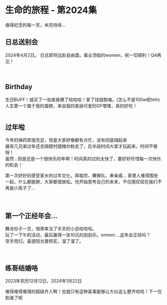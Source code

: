 # 生命的旅程 - 第2024集


值得纪念的每一天，未完待续...

## 日总送别会

2024年4月2日。
日总即将远赴自由国，事业顶级的women，祝一切顺利！Q4再见！

<img src="../assets/2024/ria/2.webp" alt="" />
<img src="../assets/2024/ria/1.webp" alt="" />

## Birthday

生日BUFF！就买了一张直接爆了哈哈哈！拿了钱就跑咯。(怎么不是100w呢hhh)<br>
人生第一个属于我的蛋糕，来自我的美丽可爱的GF嘿嘿，真的好吃！

<div style="display: grid; grid-template-columns: repeat(2, 49%); gap: 5px; justify-content: space-between; align-items: center;">
  <img src="../assets/2024/birthday/3.webp" alt="" />
  <img src="../assets/2024/birthday/2.webp" alt="" />
</div>
<img src="../assets/2024/birthday/1.webp" alt="" />

## 过年啦

今年的弹药库很充足，但是大家好像都有点忙，没有彻底嗨起来<br>
展哥几兄弟过年还去隔壁村摆摊炒粉去了，后半段时间大家才玩起来，时间不够呀！<br>
虽然...但是还是一个很快乐的年啊！时间真的过的太快了，要好好珍惜每一次快乐的机会！

第一次好好的感受家乡的过年文化，拜祖宗、舞狮队、串亲戚... 家里人难得围坐一起，什么都能聊，大家都很放松。也开始思考自己的未来，不仅感叹现在我们不再是小孩子了...

<div style="display: grid; grid-template-columns: repeat(2, 49%); gap: 5px; align-items: center;">
  <img src="../assets/2024/chinesenewyear/2.webp" alt="" />
  <img src="../assets/2024/chinesenewyear/4.webp" alt="" />
  <img src="../assets/2024/chinesenewyear/3.webp" alt="" />
  <img src="../assets/2024/chinesenewyear/5.webp" alt="" />
  <img src="../assets/2024/chinesenewyear/6.webp" alt="" />
  <img src="../assets/2024/chinesenewyear/9.webp" alt="" />
  <img src="../assets/2024/chinesenewyear/7.jpg" alt="" />
  <img src="../assets/2024/chinesenewyear/8.jpg" alt="" />
  <img src="../assets/2024/chinesenewyear/10.jpg" alt="" />
  <img src="../assets/2024/chinesenewyear/11.webp" alt="" />
</div>


## 第一个正经年会...

舞龙份子一员，很荣幸当了半天的小丑哈哈哈。<br/>
玩了一下午的活动，最后赢得一张10元的刮刮乐。emmm....这年会正经吗？<br/>
空手而归，喜提阳光普照奖，溜了溜了。

<img src="../assets/2024/annualmeeting/2.webp" alt="" />
<img src="../assets/2024/annualmeeting/1.webp" alt="" />


## 练哥结婚咯
2023年农历12月12日，2024年1月22日

难得难得难得的超级齐人啊！也就只有这种喜事能够让大伙这么整齐哈哈！下一位到谁了呢

<div style="display: grid; grid-template-columns: repeat(2, 49%); gap: 5px; align-items: center;">
  <img src="../assets/2024/lian/1.webp" alt="" />
  <img src="../assets/2024/lian/2.webp" alt="" />
  <img src="../assets/2024/lian/3.webp" alt="" />
  <img src="../assets/2024/lian/4.webp" alt="" />
</div>